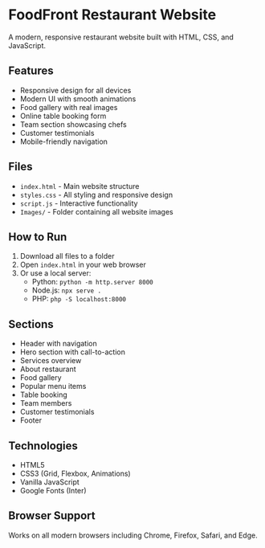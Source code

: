 # FoodFront Restaurant Website

A modern, responsive restaurant website built with HTML, CSS, and JavaScript.

## Features

- Responsive design for all devices
- Modern UI with smooth animations
- Food gallery with real images
- Online table booking form
- Team section showcasing chefs
- Customer testimonials
- Mobile-friendly navigation

## Files

- `index.html` - Main website structure
- `styles.css` - All styling and responsive design
- `script.js` - Interactive functionality
- `Images/` - Folder containing all website images

## How to Run

1. Download all files to a folder
2. Open `index.html` in your web browser
3. Or use a local server:
   - Python: `python -m http.server 8000`
   - Node.js: `npx serve .`
   - PHP: `php -S localhost:8000`

## Sections

- Header with navigation
- Hero section with call-to-action
- Services overview
- About restaurant
- Food gallery
- Popular menu items
- Table booking
- Team members
- Customer testimonials
- Footer

## Technologies

- HTML5
- CSS3 (Grid, Flexbox, Animations)
- Vanilla JavaScript
- Google Fonts (Inter)

## Browser Support

Works on all modern browsers including Chrome, Firefox, Safari, and Edge. 
